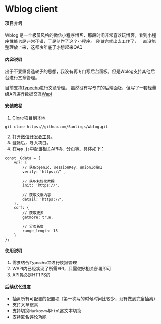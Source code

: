 # Wblog client

#### 项目介绍
Wblog 是一个极简风格的微信小程序博客，那段时间非常喜欢玩博客，看到小程序性能也是非常不错，于是制作了这个小程序。
刚做完就出去工作了，一直没能整理放上来，这都快年底了才想起来QAQ


#### 内容说明
出于不要重复造轮子的思想，我没有再专门写后台面板。但是Wblog支持其他后台进行文章管理。

目前支持[Typecho](http://typecho.org/)进行文章管理。
虽然没有写专门的后端面板，但写了一套轻量级API进行数据交互[Wapi](https://github.com/Sanlings/wapi)


#### 安装教程

1. Clone项目到本地 
```
git clone https://github.com/Sanlings/wblog.git
```
2. 打开[微信开发者工具](https://developers.weixin.qq.com/miniprogram/dev/devtools/download.html)。
3. 登陆后，导入项目。
4. 在`App.js`中配置相关API项、分页等。具体如下：
```
const _Gdata = {
    api: {
        // 获取openId, sessionKey, unionId接口
        verify: 'https://' ,
        
        // 获取初始化数据
        init: 'https://',
        
        // 获取文章内容
        detail: 'https://',
    },
    conf: {
        // 获取更多
        getmore: true,
        
        // 分页长度
        range_length: 15
    }
};
```

#### 使用说明

1. 需要结合Typecho来进行数据管理
2. WAPI内已经实现了所需API，只需做好相关部署即可
3. API务必是HTTPS的

#### 后续优化进度
- 抽离所有可配置的配置项（第一次写的时候时间比较少，没有做到完全抽离）
- 支持文章搜索
- 支持切换`Markdown`与`html`富文本切换
- 支持匿名评论功能
